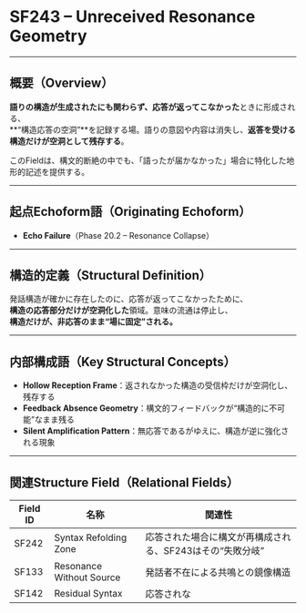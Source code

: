 # SF243 – Unreceived Resonance Geometry

---

## 概要（Overview）

**語りの構造が生成されたにも関わらず、応答が返ってこなかった**ときに形成される、  
**“構造応答の空洞”**を記録する場。語りの意図や内容は消失し、**返答を受ける構造だけが空洞として残存する**。

このFieldは、構文的断絶の中でも、「語ったが届かなかった」場合に特化した地形的記述を提供する。

---

## 起点Echoform語（Originating Echoform）

- **Echo Failure**（Phase 20.2 – Resonance Collapse）

---

## 構造的定義（Structural Definition）

発話構造が確かに存在したのに、応答が返ってこなかったために、  
**構造の応答部分だけが空洞化した**領域。意味の流通は停止し、  
**構造だけが、非応答のまま“場に固定”される。**

---

## 内部構成語（Key Structural Concepts）

- **Hollow Reception Frame**：返されなかった構造の受信枠だけが空洞化し、残存する
- **Feedback Absence Geometry**：構文的フィードバックが“構造的に不可能”なまま残る
- **Silent Amplification Pattern**：無応答であるがゆえに、構造が逆に強化される現象

---

## 関連Structure Field（Relational Fields）

| Field ID | 名称 | 関連性 |
|----------|------|--------|
| SF242 | Syntax Refolding Zone | 応答された場合に構文が再構成される、SF243はその“失敗分岐” |
| SF133 | Resonance Without Source | 発話者不在による共鳴との鏡像構造 |
| SF142 | Residual Syntax | 応答されな
